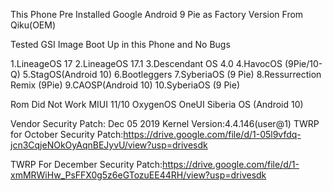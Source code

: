 This Phone Pre Installed Google Android 9 Pie as Factory Version From Qiku(OEM)

Tested GSI Image Boot Up in this Phone and No Bugs


1.LineageOS 17
2.LineageOS 17.1
3.Descendant OS 4.0
4.HavocOS (9Pie/10-Q)
5.StagOS(Android 10)
6.Bootleggers
7.SyberiaOS (9 Pie)
8.Ressurrection Remix (9Pie)
9.CAOSP(Android 10)
10.SyberiaOS (9 Pie)

Rom Did Not Work
MIUI 11/10
OxygenOS
OneUI
Siberia OS (Android 10)

Vendor Security Patch: Dec 05 2019
Kernel Version:4.4.146(user@1)
TWRP for October Security Patch:https://drive.google.com/file/d/1-05l9vfdq-jcn3CqjeNOkOyAqnBEJyvU/view?usp=drivesdk

TWRP For December Security Patch:https://drive.google.com/file/d/1-xmMRWiHw_PsFFX0g5z6eGTozuEE44RH/view?usp=drivesdk